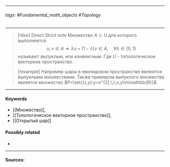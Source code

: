 ***
###### tags: #Fundamental_math_objects #Topology 
***
>[!dsn] Direct Strict note
>Множество $A\subset U$ для которого выполняется $$u,v\in A\Rightarrow\lambda u+(1-\lambda)v\in A,\quad\forall\lambda\in[0,1]$$ называют *выпуклым*, или *конвексным*. Где $U$ - топологическое векторное пространство.

>[!example] 
>Например шары в евклидовом пространстве являются выпуклыми множествами. Также примером выпуклого множества является множество $P=\set{(x,y):y>x^{2},\;\;x,y\in\mathbb{R}}$.
***
#### Keywords
- [[Множество]],
- [[Топологическое векторное пространство]],
- [[Открытый шар]]
#### Possibly related
- 
***
#### Sources: